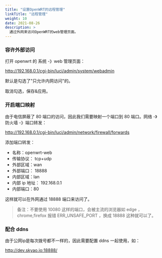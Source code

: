 ```yaml
---
title: "设置OpenWRT的远程管理"
linkTitle: "远程管理"
weight: 10
date: 2021-08-26
description: >
  通过外网来访问OpenWRT的web管理页面。
---
```




### 容许外部访问

打开 openwrt 的 系统 -》web 管理页面：

http://192.168.0.1/cgi-bin/luci/admin/system/webadmin

默认是勾选了"只允许内网访问"的。

取消勾选，保存&应用。

### 开启端口映射

由于电信屏蔽了 80 端口的访问，因此我们需要映射一个端口到 80 端口。网络 -》防火墙 -》端口转发：

http://192.168.0.1/cgi-bin/luci/admin/network/firewall/forwards

添加端口转发：

- 名称：openwrt-web
- 传输协议： tcp+udp
- 外部区域：wan
- 外部端口： 18888
- 内部区域：lan
- 内部 ip 地址： 192.168.0.1
- 内部端口：80

这样就可以在外网通过 18888 端口来访问了。

> 备注：不要使用 10080 这样的端口，会被主流的浏览器如 edge ，chrome,firefox 报错 ERR_UNSAFE_PORT ，换成 18888 这种就可以了。

### 配合 ddns

由于公网ip是每次拨号都不一样的，因此需要配置 ddns 一起使用，如：

http://dev.skyao.io:18888/

